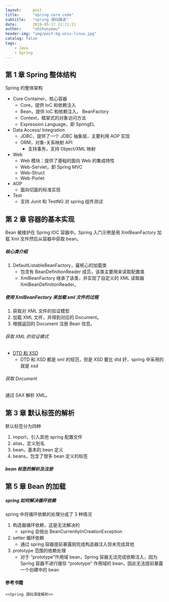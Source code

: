 ```yaml
---
layout:     post
title:      "spring core code"
subtitle:   "spring 源码跟读"
date:       2019-05-17 11:11:11
author:     "shihunyewu"
header-img: "img/post-bg-unix-linux.jpg"
catalog: false
tags:
    - Java
    - Spring
---
```


## 第 1 章 Spring 整体结构
Spring 的整体架构
- Core Container，核心容器
	- Core，提供 IoC 和依赖注入
	- Bean，提供 IoC 和依赖注入， BeanFactory
	- Context，框架式的对象访问方法
	- Expression Language，即 SpringEL
- Data Access/ Integration
	- JDBC，提供了一个 JDBC 抽象层，主要利用 AOP 实现
	- ORM，对象-关系映射 API
		- 支持事务，支持 Object/XML 映射
- Web
	- Web 模块：提供了基础的面向 Web 的集成特性
	- Web-Servlet，即 Spring MVC
	- Web-Struct
	- Web-Porlet
- AOP
	- 面向切面的标准实现
- Test
	- 支持 Junit 和 TestNG 对 spring 组件测试

## 第 2 章 容器的基本实现
Bean 被维护在 Spring IOC 容器中。Spring 入门示例是用 XmlBeanFactory 加载 Xml 文件然后从容器中获取 bean。
##### 核心类介绍
1. DefaultListableBeanFactory，最核心的加载类
	- 包含有 BeanDefinitionReader 成员，该类主要用来读取配置类
	- XmlBeanFactory 继承了该类，并实现了自定义的 XML 读取器 XmlBeanDefinitionReader。
##### 使用 XmlBeanFactory 来加载 xml 文件的过程
1. 获取对 XML 文件的验证模型
2. 加载 XML 文件，并得到对应的 Document。
3. 根据返回的 Document 注册 Bean 信息。

###### 获取 XML 的验证模式
- [DTD 和 XSD](https://blog.csdn.net/ningguixin/article/details/8171581)
	- DTD 和 XSD 都是 xml 的规范，但是 XSD 要比 dtd 好，spring 中采用的就是 xsd
###### 获取 Document
通过 SAX 解析 XML。

## 第 3 章 默认标签的解析
默认标签分为四种
1. import，引入其他 spring 配置文件
2. alias，定义别名
3. bean，基本的 bean 定义
4. beans，包含了很多 bean 定义的标签

##### bean 标签的解析及注册


## 第 5 章 Bean 的加载
##### spring 如何解决循环依赖
spring 中将循环依赖的处理分成了 3 种情况
1. 构造器循环依赖，这是无法解决的
	- spring 会抛出 BeanCurrentlyInCreationException
2. setter 循环依赖
	- 通过 spring 容器提前暴露刚完成构造器注入但未完成其他
3. prototype 范围的依赖处理
	- 对于 “prototype”作用域 bean，Spring 容器无法完成依赖注入，因为 Spring 容器不进行缓存 “prototype” 作用域的 bean，因此无法提前暴露一个创建中的 bean











#### 参考书籍

`<<Spring 源码深度解析>>`
